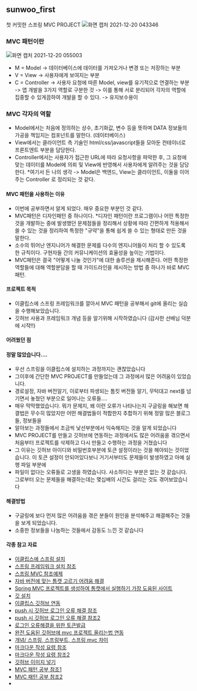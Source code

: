 ## sunwoo_first
첫 커밋한 스프링 MVC PROJECT
![화면 캡처 2021-12-20 043346](https://user-images.githubusercontent.com/66655878/146688351-0131cdba-1ecb-460e-9f55-13163f0749b0.png)



### MVC 패턴이란
![화면 캡처 2021-12-20 055003](https://user-images.githubusercontent.com/66655878/146690358-42c1760a-57e6-4ef9-88b6-2be29403de4d.png)

- M = Model -> 데이터베이스에 데이터를 가져오거나 변경 또는 저장하는 부분
- V = View -> 사용자에게 보여지는 부분
- C = Controller -> 사용자 요청에 따른 Model, view를 유기적으로 연결하는 부분
-> 앱 개발을 3가지 역할로 구분한 것
-> 이를 통해 서로 분리되어 각자의 역할에 집중할 수 있게끔하여 개발을 할 수 있다. -> 유지보수용이

### MVC 각자의 역할 
- Model에서는 처음에 정의하는 상수, 초기화값, 변수 등을 뜻하며 DATA 정보들의 가공을 책임지는 컴포넌트를 말한다. (데이터베이스)
- View에서는 클라이언트 측 기술인 html/css/javascript들을 모아둔 컨테이너로 프론트엔트 부분을 담당한다.
- Controller에서는 사용자가 접근한 URL에 따라 요청사항을 파악한 후, 그 요청에 맞는 데이터를 Model에 의뢰 및 View에 반영해서 사용자에게 알려주는 것을 담당한다.
*여기서 든 나의 생각 -> Model은 백엔드, View는 클라이언트, 이둘을 이어주는 Controller 로 정리되는 것 같다.


#### MVC 패턴을 사용하는 이유
- 이번에 공부하면서 알게 되었다. 매우 중요한 부분인 것 같다.
- MVC패턴은 디자인패턴 중 하나이다. 
*디자인 패턴이란 프로그램이나 어떤 특정한 것을 개발하는 중에 발생했던 문제점들을 정리해서 상황에 따라 간편하게 적용해서 쓸 수 있는 것을 정리하여 특정한 "규약"을 통해 쉽게 쓸 수 있는 형태로 만든 것을 말한다.
- 소수의 뛰어난 엔지니어가 해결한 문제를 다수의 엔지니어들이 처리 할 수 있도록 한 규칙이다. 구현자들 간의 커뮤니케이션의 효율성을 높이는 기법이다.
- MVC패턴은 결국 "어떻게 나눌 것인가"에 대한 솔루션을 제시해준다. 어떤 특정한 역할들에 대해 역할분담을 할 때 가이드라인을 제시하는 방법 중 하나가 바로 MVC패턴. 



#### 프로젝트 목적
- 이클립스에 스프링 프레임워크를 깔아서 MVC 패턴을 공부해서 git에 올리는 실습을 수행해보았습니다.
- 깃허브 사용과 프레임워크 개념 등을 알기위해 시작하였습니다 (감사한 선배님 덕분에 시작!!)


#### 어려웠던 점 
#### 정말 많았습니다.... 
- 우선 스프링을 이클립스에 설치하는 과정까지는 괜찮았습니다
- 그이후에 간단한 MVC PROJECT를 만들었는데 그 과정에서 많은 어려움이 있었습니다. 
- 경로설정, 자바 버전알기, 이로부터 파생되는 톰킷 버전들 알기, 무턱대고 next를 넘기면서 놓쳤던 부분으로 일어나는 오류들.... 
- 매우 막막했었습니다. 뭐가 문제지, 왜 이런 오류가 나타나는지 구글링을 해보면 해결법은 무수히 많았지만 어떤 해결법들이 적합한지 추합하기 위해 정말 많은 블로그들, 정보들을
- 알아보는 과정들에서 조금씩 낯선부분에서 익숙해지는 것을 알게 되었습니다
- MVC PROJECT를 만들고 깃허브에 연동하는 과정에서도 많은 어려움을 겪으면서 처음부터 프로젝트를 삭제하고 다시 만들고 수행하는 과정을 거쳤습니다
- 그 이유는 깃허브 아이디와 비밀번호부분에 토큰 설정이라는 것을 해야되는 것이었습니다. 이 토큰 설정이 안되어있다보니 거기서부터도 문제들이 발생하였고 아예 실행 파일 부분에 
- 파일이 없다는 오류들로 고생을 하였습니다. 사소하다는 부분은 없는 것 같습니다. 그로부터 오는 문제들을 해결하는데는 몇십배의 시간도 걸리는 것도 겪어보았습니다



#### 해결방법
- 구글링에 보다 먼저 많은 어려움을 겪은 분들이 원인을 분석해주고 해결해주는 것들을 보게 되었습니다. 
- 소중한 정보들을 나눔하는 것들에서 감동도 느낀 것 같습니다



#### 각종 참고 자료

- [이클립스에 스프링 설치](https://curiousing.tistory.com/17, "tistory link")
- [스프링 프레임워크 설치 참조](https://all-record.tistory.com/154?category=733072)
- [스프링 MVC 참조예제](https://bin-repository.tistory.com/87?category=879445)
- [자바 버전에 맞는 톰캣 고르기 어려움 해결](https://blog.naver.com/PostView.nhn?blogId=bestheroz&logNo=221321296597&parentCategoryNo=&categoryNo=23&viewDate=&isShowPopularPosts=true&from=search)
- [Spring MVC 프로젝트를 생성하여 톰캣에서 실행하기 가장 도움된 사이트](https://www.hanumoka.net/2018/04/08/spring-20180408-spring-start-spring-legacy-project/)
- [깃 설치](https://goddaehee.tistory.com/216)
- [이클립스 깃허브 연동](https://lifere.tistory.com/143)
- [push 시 깃허브 로그인 오류 해결 참조](https://kitty-geno.tistory.com/89)
- [push 시 깃허브 로그인 오류 해결 참조2](https://joytk.tistory.com/58)
- [로그인 오류해결을 위한 토큰발급](https://happycloud-lee.tistory.com/231)
- [완전 도움된 깃허브에 mvc 프로젝트 올리는법 연동](https://lifere.tistory.com/143)
- [개념/ 스프링, 스프링부트, 스프링 mvc 차이](http://dawoonjeong.com/spring-spring_mvc-vs-spring_boot-vs-spring_mvc/)
- [마크다운 작성 요령 참조](https://ffoorreeuunn.tistory.com/226)
- [마크다운 작성 요령 참조2](https://hippogrammer.tistory.com/123)
- [깃허브 이미지 넣기](https://cutemoomin.tistory.com/entry/Readme-%ED%8C%8C%EC%9D%BC%EC%97%90-%EC%9D%B4%EB%AF%B8%EC%A7%80-%EB%84%A3%EA%B8%B0-%EB%A7%88%ED%81%AC%EB%8B%A4%EC%9A%B4-%EC%9D%B4%EB%AF%B8%EC%A7%80)
- [MVC 패턴 공부 참조1](https://antstudy.tistory.com/50)
- [MVC 패턴 공부 참조2](https://m.blog.naver.com/jhc9639/220967034588)
- 

